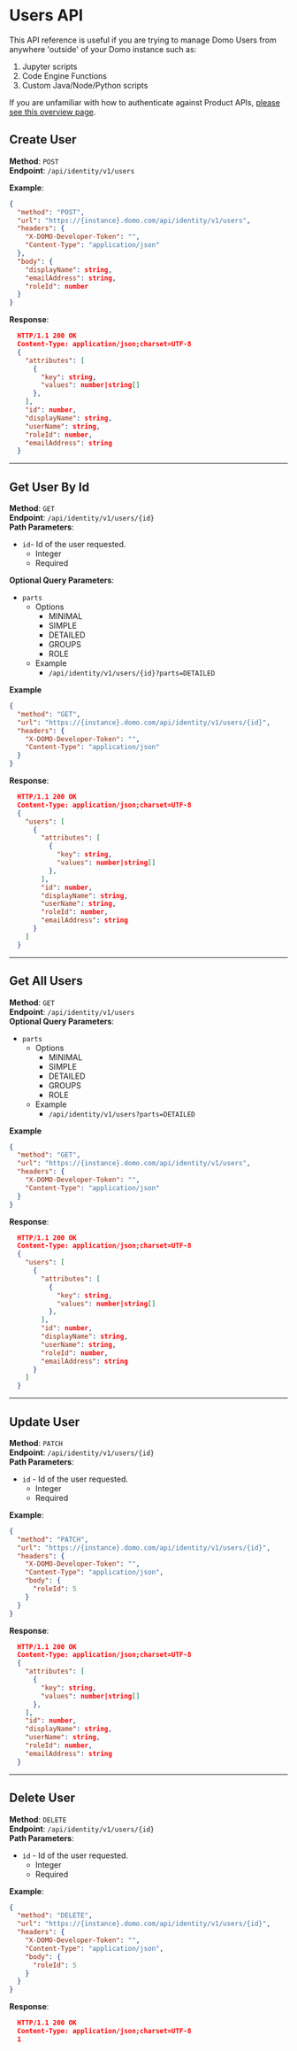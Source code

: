 # Users API

This API reference is useful if you are trying to manage Domo Users from anywhere 'outside' of your Domo instance such as:

1. Jupyter scripts
1. Code Engine Functions
1. Custom Java/Node/Python scripts

If you are unfamiliar with how to authenticate against Product APIs, [please see this overview page](../Getting-Started/api-authentication.md).

## Create User

**Method**: `POST`  
**Endpoint**: `/api/identity/v1/users`

**Example**:

```json
{
  "method": "POST",
  "url": "https://{instance}.domo.com/api/identity/v1/users",
  "headers": {
    "X-DOMO-Developer-Token": "",
    "Content-Type": "application/json"
  },
  "body": {
    "displayName": string,
    "emailAddress": string,
    "roleId": number
  }
}
```

**Response**:

```json
  HTTP/1.1 200 OK
  Content-Type: application/json;charset=UTF-8
  {
    "attributes": [
      {
        "key": string,
        "values": number|string[]
      },
    ],
    "id": number,
    "displayName": string,
    "userName": string,
    "roleId": number,
    "emailAddress": string
  }
```

---

## Get User By Id

**Method**: `GET`  
**Endpoint**: `/api/identity/v1/users/{id}`  
**Path Parameters**:

- `id`- Id of the user requested.
  - Integer
  - Required

**Optional Query Parameters**:

- `parts`
  - Options
    - MINIMAL
    - SIMPLE
    - DETAILED
    - GROUPS
    - ROLE
  - Example
    - `/api/identity/v1/users/{id}?parts=DETAILED`

**Example**

```json
{
  "method": "GET",
  "url": "https://{instance}.domo.com/api/identity/v1/users/{id}",
  "headers": {
    "X-DOMO-Developer-Token": "",
    "Content-Type": "application/json"
  }
}
```

**Response**:

```json
  HTTP/1.1 200 OK
  Content-Type: application/json;charset=UTF-8
  {
    "users": [
      {
        "attributes": [
          {
            "key": string,
            "values": number|string[]
          },
        ],
        "id": number,
        "displayName": string,
        "userName": string,
        "roleId": number,
        "emailAddress": string
      }
    ]
  }
```

---

## Get All Users

**Method**: `GET`  
**Endpoint**: `/api/identity/v1/users`  
**Optional Query Parameters**:

- `parts`
  - Options
    - MINIMAL
    - SIMPLE
    - DETAILED
    - GROUPS
    - ROLE
  - Example
    - `/api/identity/v1/users?parts=DETAILED`

**Example**

```json
{
  "method": "GET",
  "url": "https://{instance}.domo.com/api/identity/v1/users",
  "headers": {
    "X-DOMO-Developer-Token": "",
    "Content-Type": "application/json"
  }
}
```

**Response**:

```json
  HTTP/1.1 200 OK
  Content-Type: application/json;charset=UTF-8
  {
    "users": [
      {
        "attributes": [
          {
            "key": string,
            "values": number|string[]
          },
        ],
        "id": number,
        "displayName": string,
        "userName": string,
        "roleId": number,
        "emailAddress": string
      }
    ]
  }
```

---

## Update User

**Method**: `PATCH`  
**Endpoint**: `/api/identity/v1/users/{id}`  
**Path Parameters**:

- `id` - Id of the user requested.
  - Integer
  - Required

**Example**:

```json
{
  "method": "PATCH",
  "url": "https://{instance}.domo.com/api/identity/v1/users/{id}",
  "headers": {
    "X-DOMO-Developer-Token": "",
    "Content-Type": "application/json",
    "body": {
      "roleId": 5
    }
  }
}
```

**Response**:

```json
  HTTP/1.1 200 OK
  Content-Type: application/json;charset=UTF-8
  {
    "attributes": [
      {
        "key": string,
        "values": number|string[]
      },
    ],
    "id": number,
    "displayName": string,
    "userName": string,
    "roleId": number,
    "emailAddress": string
  }
```

---

## Delete User

**Method**: `DELETE`  
**Endpoint**: `/api/identity/v1/users/{id}`  
**Path Parameters**:

- `id` - Id of the user requested.
  - Integer
  - Required

**Example**:

```json
{
  "method": "DELETE",
  "url": "https://{instance}.domo.com/api/identity/v1/users/{id}",
  "headers": {
    "X-DOMO-Developer-Token": "",
    "Content-Type": "application/json",
    "body": {
      "roleId": 5
    }
  }
}
```

**Response**:

```json
  HTTP/1.1 200 OK
  Content-Type: application/json;charset=UTF-8
  1
```
